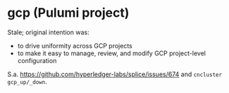 # gcp (Pulumi project)

Stale; original intention was:

- to drive uniformity across GCP projects
- to make it easy to manage, review, and modify GCP project-level configuration

S.a. https://github.com/hyperledger-labs/splice/issues/674 and `cncluster gcp_up/_down`.
